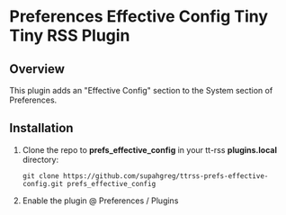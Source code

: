 Preferences Effective Config Tiny Tiny RSS Plugin
=================================================
Overview
---------------------
This plugin adds an "Effective Config" section to the System section of Preferences.

Installation
---------------------
1. Clone the repo to **prefs_effective_config** in your tt-rss **plugins.local** directory:

   `git clone https://github.com/supahgreg/ttrss-prefs-effective-config.git prefs_effective_config`

2. Enable the plugin @ Preferences / Plugins
